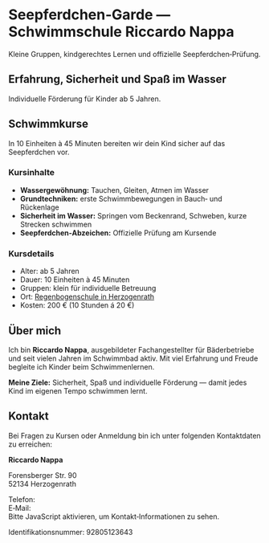 # Seepferdchen‑Garde — Schwimmschule Riccardo Nappa

Kleine Gruppen, kindgerechtes Lernen und offizielle Seepferdchen‑Prüfung.

## Erfahrung, Sicherheit und Spaß im Wasser

Individuelle Förderung für Kinder ab 5 Jahren.

## Schwimmkurse

In 10&nbsp;Einheiten à 45&nbsp;Minuten bereiten wir dein Kind sicher auf das Seepferdchen vor.

### Kursinhalte

- **Wassergewöhnung:** Tauchen, Gleiten, Atmen im Wasser
- **Grundtechniken:** erste Schwimmbewegungen in Bauch‑ und Rückenlage
- **Sicherheit im Wasser:** Springen vom Beckenrand, Schweben, kurze Strecken schwimmen
- **Seepferdchen‑Abzeichen:** Offizielle Prüfung am Kursende

### Kursdetails

- Alter: ab 5&nbsp;Jahren
- Dauer: 10&nbsp;Einheiten à 45&nbsp;Minuten
- Gruppen: klein für individuelle Betreuung
- Ort: [Regenbogenschule in Herzogenrath](https://maps.app.goo.gl/dDAyGnimfYUQYJHU9)
- Kosten: 200&nbsp;€ (10 Stunden á 20&nbsp;€)

## Über mich

Ich bin **Riccardo Nappa**, ausgebildeter Fachangestellter für Bäderbetriebe und seit vielen Jahren im Schwimmbad aktiv. Mit viel Erfahrung und Freude begleite ich Kinder beim Schwimmenlernen.

**Meine Ziele:** Sicherheit, Spaß und individuelle Förderung — damit jedes Kind im eigenen Tempo schwimmen lernt.

## Kontakt

Bei Fragen zu Kursen oder Anmeldung bin ich unter folgenden Kontaktdaten zu erreichen:

**Riccardo Nappa**

Forensberger Str. 90  
52134 Herzogenrath

Telefon: <span id="contact-phone" class="tap-target"></span>&nbsp;<span id="contact-whatsapp" class="tap-target"></span>  
E‑Mail: <span id="contact-email" class="tap-target"></span>  
<noscript>Bitte JavaScript aktivieren, um Kontakt‑Informationen zu sehen.</noscript>

Identifikationsnummer: 92805123643
